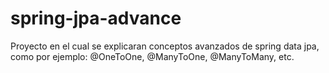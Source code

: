 # spring-jpa-advance
Proyecto en el cual se explicaran conceptos avanzados de spring data jpa, como por ejemplo: @OneToOne, @ManyToOne, @ManyToMany, etc.
